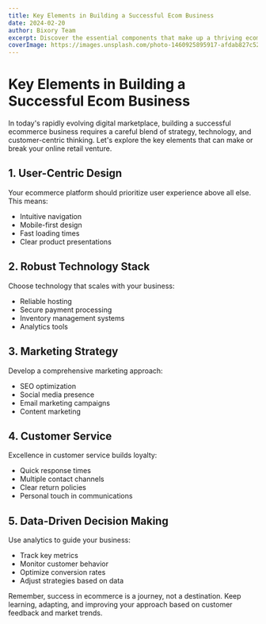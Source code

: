 ```yaml
---
title: Key Elements in Building a Successful Ecom Business
date: 2024-02-20
author: Bixory Team
excerpt: Discover the essential components that make up a thriving ecommerce business in today's digital landscape.
coverImage: https://images.unsplash.com/photo-1460925895917-afdab827c52f?auto=format&fit=crop&q=80
---
```


# Key Elements in Building a Successful Ecom Business

In today's rapidly evolving digital marketplace, building a successful ecommerce business requires a careful blend of strategy, technology, and customer-centric thinking. Let's explore the key elements that can make or break your online retail venture.

## 1. User-Centric Design

Your ecommerce platform should prioritize user experience above all else. This means:
- Intuitive navigation
- Mobile-first design
- Fast loading times
- Clear product presentations

## 2. Robust Technology Stack

Choose technology that scales with your business:
- Reliable hosting
- Secure payment processing
- Inventory management systems
- Analytics tools

## 3. Marketing Strategy

Develop a comprehensive marketing approach:
- SEO optimization
- Social media presence
- Email marketing campaigns
- Content marketing

## 4. Customer Service

Excellence in customer service builds loyalty:
- Quick response times
- Multiple contact channels
- Clear return policies
- Personal touch in communications

## 5. Data-Driven Decision Making

Use analytics to guide your business:
- Track key metrics
- Monitor customer behavior
- Optimize conversion rates
- Adjust strategies based on data

Remember, success in ecommerce is a journey, not a destination. Keep learning, adapting, and improving your approach based on customer feedback and market trends.